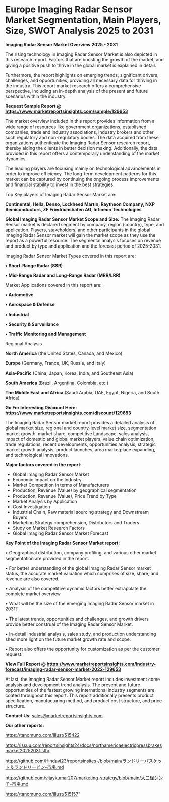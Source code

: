 # Europe Imaging Radar Sensor Market Segmentation, Main Players, Size, SWOT Analysis 2025 to 2031

<Strong> Imaging Radar Sensor Market Overview 2025 - 2031</strong>

The rising technology in Imaging Radar Sensor Market is also depicted in this research report. Factors that are boosting the growth of the market, and giving a positive push to thrive in the global market is explained in detail.

Furthermore, the report highlights on emerging trends, significant drivers, challenges, and opportunities, providing all necessary data for thriving in the industry. This report market research offers a comprehensive perspective, including an in-depth analysis of the present and future scenarios within the industry.

<strong>Request Sample Report @ <a href=https://www.marketreportsinsights.com/sample/129653>https://www.marketreportsinsights.com/sample/129653</a></strong>

The market overview included in this report provides information from a wide range of resources like government organizations, established companies, trade and industry associations, industry brokers and other such regulatory and non-regulatory bodies. The data acquired from these organizations authenticate the Imaging Radar Sensor research report, thereby aiding the clients in better decision making. Additionally, the data provided in this report offers a contemporary understanding of the market dynamics.

The leading players are focusing mainly on technological advancements in order to improve efficiency. The long-term development patterns for this market can be captured by continuing the ongoing process improvements and financial stability to invest in the best strategies.

Top Key players of Imaging Radar Sensor Market are:

<strong>Continental, Hella, Denso, Lockheed Martin, Raytheon Company, NXP Semiconductors, ZF Friedrichshafen AG, Infineon Technologies</strong>

<strong><b>Global Imaging Radar Sensor Market Scope and Size:</b></strong>
The Imaging Radar Sensor market is declared segment by company, region (country), type, and application. Players, stakeholders, and other participants in the global Imaging Radar Sensor market will gain the market scope as they use the report as a powerful resource. The segmental analysis focuses on revenue and product by type and application and the forecast period of 2025-2031.

Imaging Radar Sensor Market Types covered in this report are:

<strong>• Short-Range Radar (SSR)

• Mid-Range Radar and Long-Range Radar (MRR/LRR)</strong>

Market Applications covered in this report are:

<strong>• Automotive

• Aerospace & Defense

• Industrial

• Security & Surveillance

• Traffic Monitoring and Management</strong> 

Regional Analysis

<strong>North America</strong> (the United States, Canada, and Mexico)

<strong>Europe</strong> (Germany, France, UK, Russia, and Italy)

<strong>Asia-Pacific</strong> (China, Japan, Korea, India, and Southeast Asia)

<strong>South America</strong> (Brazil, Argentina, Colombia, etc.)

<strong>The Middle East and Africa</strong> (Saudi Arabia, UAE, Egypt, Nigeria, and South Africa)

<strong>Go For Interesting Discount Here: <a href=https://www.marketreportsinsights.com/discount/129653>https://www.marketreportsinsights.com/discount/129653</a></strong>

The Imaging Radar Sensor market report provides a detailed analysis of global market size, regional and country-level market size, segmentation market growth, market share, competitive Landscape, sales analysis, impact of domestic and global market players, value chain optimization, trade regulations, recent developments, opportunities analysis, strategic market growth analysis, product launches, area marketplace expanding, and technological innovations.

<strong><b>Major factors covered in the report:</b></strong>
<ul>
  <li>Global Imaging Radar Sensor Market </li>
  <li>Economic Impact on the Industry</li>
  <li>Market Competition in terms of Manufacturers</li>
  <li>Production, Revenue (Value) by geographical segmentation</li>
  <li>Production, Revenue (Value), Price Trend by Type</li>
  <li>Market Analysis by Application</li>
  <li>Cost Investigation</li>
  <li>Industrial Chain, Raw material sourcing strategy and Downstream Buyers</li>
  <li>Marketing Strategy comprehension, Distributors and Traders</li>
  <li>Study on Market Research Factors</li>
  <li>Global Imaging Radar Sensor Market Forecast</li>
</ul>

<strong><b>Key Point of the Imaging Radar Sensor Market report:</b></strong>

• Geographical distribution, company profiling, and various other market segmentation are provided in the report.

• For better understanding of the global Imaging Radar Sensor market status, the accurate market valuation which comprises of size, share, and revenue are also covered.

• Analysis of the competitive dynamic factors better extrapolate the complete market overview

• What will be the size of the emerging Imaging Radar Sensor market in 2031?

• The latest trends, opportunities and challenges, and growth drivers provide better construal of the Imaging Radar Sensor Market.

• In-detail industrial analysis, sales study, and production understanding shed more light on the future market growth rate and scope.

• Report also offers the opportunity for customization as per the customer request.

<strong><b>View Full Report @ <a href=https://www.marketreportsinsights.com/industry-forecast/imaging-radar-sensor-market-2022-129653>https://www.marketreportsinsights.com/industry-forecast/imaging-radar-sensor-market-2022-129653</a></b></strong>


At last, the Imaging Radar Sensor Market report includes investment come analysis and development trend analysis. The present and future opportunities of the fastest growing international industry segments are coated throughout this report. This report additionally presents product specification, manufacturing method, and product cost structure, and price structure.

<strong>Contact Us:</strong>
sales@marketreportsinsights.com

<strong>Our other reports:</strong>

<a href=https://tanomuno.com/illust/515422>https://tanomuno.com/illust/515422</a>

<a href=https://issuu.com/reportsinsights24/docs/northamericaelectricpressbrakesmarket20252031isthr>https://issuu.com/reportsinsights24/docs/northamericaelectricpressbrakesmarket20252031isthr</a>

<a href=https://github.com/Hindavi23/reportsinsites-/blob/main/ランドリーバスケット＆ランドリービン-市場.md>https://github.com/Hindavi23/reportsinsites-/blob/main/ランドリーバスケット＆ランドリービン-市場.md</a>

<a href=https://github.com/vijaykumar207/marketing-strategy/blob/main/大口径シンチ-市場.md>https://github.com/vijaykumar207/marketing-strategy/blob/main/大口径シンチ-市場.md</a>

<a href=https://tanomuno.com/illust/515157>https://tanomuno.com/illust/515157</a>"
